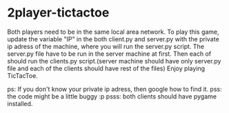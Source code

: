 # 2player-tictactoe
Both players need to be in the same local area network.
To play this game, update the variable "IP" in the both client.py and server.py with the private ip adress of the machine, where you will run the server.py script.
The server.py file have to be run in the server machine at first.
Then each of should run the clients.py script.(server machine should have only server.py file and each of the clients should have rest of the files)
Enjoy playing TicTacToe.

ps: If you don't know your private ip adress, then google how to find it.
pss: the code might be a little buggy :p
psss: both clients should have pygame installed.
